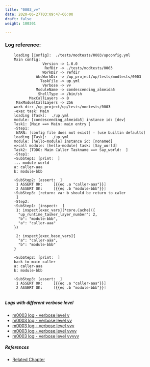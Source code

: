 ```yaml
---
title: "0003_vv"
date: 2020-06-27T03:09:47+66:00
draft: false
weight: 100301

---
```


### Log reference: <no value>

```
    loading [Config]:  ./tests/modtests/0003/upconfig.yml
    Main config:
                 Version -> 1.0.0
                  RefDir -> ./tests/modtests/0003
                 WorkDir -> refdir
              AbsWorkDir -> /up_project/up/tests/modtests/0003
                TaskFile -> up.yml
                 Verbose -> vv
              ModuleName -> condescending_almeida5
               ShellType -> /bin/sh
           MaxCallLayers -> 8
     MaxModuelCallLayers -> 256
    work dir: /up_project/up/tests/modtests/0003
    -exec task: Main
    loading [Task]:  ./up.yml
    module: [condescending_almeida5] instance id: [dev]
    Task1: [Main ==> Main: main entry ]
    -Step1:
     WARN: [config file does not exist] - [use builtin defaults]
    loading [Task]:  ./up.yml
    module: [hello-module] instance id: [nonamed]
    =>call module: [hello-module] task: [Say_world]
    Task2: [TODO: Main Caller Taskname ==> Say_world:  ]
    -Step1:
    ~SubStep1: [print:  ]
    ... module world
    a: caller-aaa
    b: module-bbb
    
    ~SubStep2: [assert:  ]
     1 ASSERT OK:     [{{eq .a "caller-aaa"}}]
     2 ASSERT OK:     [{{eq .b "module-bbb"}}]
    ~SubStep3: [return: var b should be return to caler
     ]
    -Step2:
    ~SubStep1: [inspect:  ]
     1: inspect[exec_vars](*core.Cache)({
      "up_runtime_tasker_layer_number": 2,
      "b": "module-bbb",
      "a": "caller-aaa"
    })
    
     2: inspect[exec_base_vars]{
      "a": "caller-aaa",
      "b": "module-bbb"
    }
    
    ~SubStep2: [print:  ]
    back to main caller
    a: caller-aaa
    b: module-bbb
    
    ~SubStep3: [assert:  ]
     1 ASSERT OK:     [{{eq .a "caller-aaa"}}]
     2 ASSERT OK:     [{{eq .b "module-bbb"}}]
    
```

##### Logs with different verbose level
* [m0003 log - verbose level v](../../logs/m0003_v)
* [m0003 log - verbose level vv](../../logs/m0003_vv)
* [m0003 log - verbose level vvv](../../logs/m0003_vvv)
* [m0003 log - verbose level vvvv](../../logs/m0003_vvvv)
* [m0003 log - verbose level vvvvv](../../logs/m0003_vvvvv)

##### References
* [Related Chapter](../../module/0003)
